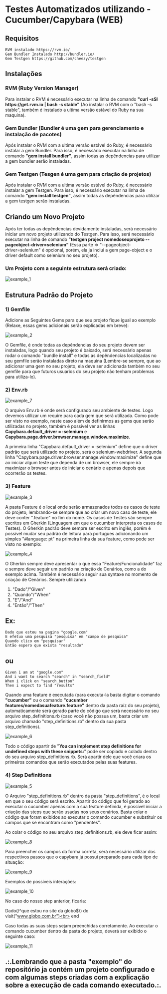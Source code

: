 <h1>Testes Automatizados utilizando - Cucumber/Capybara (WEB)</h1>

 <h2>Requisitos</h2>
 
    RVM instalado https://rvm.io/
    Gem Bundler Instalado http://bundler.io/
    Gem Testgen https://github.com/cheezy/testgen


<h2>Instalações</h2>

<h3>RVM (Ruby Version Manager)</h3>
Para instalar o RVM é necessário executar na linha de comando <strong>"curl -sSl https://get.rvm.io | bash -s stable"</strong> (Ao instalar o RVM com o "bash -s stable", também é instalado a ultima versão estável do Ruby na sua maquina).

<h3>Gem Bundler (Bundler é uma gem para gerenciamento e instalação de pacotes)</h3>
Após instalar o RVM com a ultima versão estável do Ruby, é necessário instalar a gem Bundler.
Para isso, é necessário executar na linha de comando <strong>"gem install bundler"</strong>, assim todas as depêndencias para utilizar a gem bundler serão instaladas.

<h3>Gem Testgen (Tesgen é uma gem para criação de projetos)</h3>
Após instalar o RVM com a ultima versão estável do Ruby, é necessário instalar a gem Testgen.
Para isso, é necessário executar na linha de comando <strong>"gem install testgen"</strong>, assim todas as depêndencias para utilizar a gem testgen serão instaladas.

<h2>Criando um Novo Projeto</h2>

Após ter todas as depêndencias devidamente instaladas, será necessário iniciar um novo projeto utilizando do Testgen.
Para isso, será necessário executar na linha de comando <strong>"testgen project nomedoseuprojeto --pageobject-driver=selenium"</strong> (Essa parte => "--pageobject-driver=selenium" é opcional, porém, ela ja inclui a gem page-object e o driver default como selenium no seu projeto).

<h3>Um Projeto com a seguinte estrutura será criado:</h3>

![example_1](http://i.imgur.com/bdcwKj8.png)

<h2>Estrutura Padrão do Projeto</h2>

<h3>1) Gemfile</h3>

Adicione as Seguintes Gems para que seu projeto fique igual ao exemplo (Relaxe, essas gems adicionais serão explicadas em breve):

![example_2](http://i.imgur.com/lzPPdey.png)

O Gemfile, é onde todas as depêndencias do seu projeto devem ser instaladas, logo quando seu projeto é baixado, será necessário apenas rodar o comando "bundle install" e todas as depêndencias localizadas no seu gemfile serão instaladas direto na maquina (Lembre-se sempre, que ao adicionar uma gem no seu projeto, ela deve ser adicionada também no seu gemfile para que futuros usuarios do seu projeto não tenham problemas para utiliza-lo).

<h3>2) Env.rb</h3>

![example_7](http://i.imgur.com/gZTOjht.png)

O arquivo Env.rb é onde será configurado seu ambiente de testes.
Logo devemos utilizar um require para cada gem que será utilizada.
Como pode ser visto no exemplo, neste caso além de definirmos as gems que serão utilizadas no projeto, também é possivel ver as linhas 
<strong>Capybara.default_driver = :selenium</strong> e <strong>Capybara.page.driver.browser.manage.window.maximize</strong>.

A primeira linha "Capybara.default_driver = :selenium" define que o driver padrão que será utilizado no projeto, será o selenium-webdriver.
A segunda linha "Capybara.page.driver.browser.manage.window.maximize" define que ao iniciar algum teste que dependa de um browser, ele sempre irá maximizar o browser antes de iniciar o cenário e apenas depois que ocorrerão os testes.

<h3>3) Feature</h3>

![example_3](http://i.imgur.com/rpFt8ZU.png)

A pasta Feature é o local onde serão armazenados todos os casos de teste do projeto, lembrando-se sempre que ao criar um novo caso de teste, ele deve conter ".feature" no fim do nome.
Os casos de Testes são sempre escritos em Gherkin (Linguagem em que o cucumber interpreta os casos de Testes).
O Gherkin padrão deve sempre ser escrito em inglês, porém é possível mudar seu padrão de leitura para portugues adicionando um simples "#language: pt" na primeira linha da sua feature, como pode ser visto no exemplo:

![example_4](http://i.imgur.com/iYRa2ns.png)

O Gherkin sempre deve apresentar o que essa "Feature/Funcionalidade" faz e sempre deve seguir um padrão na criação de Cenários, como a do exemplo acima.
Também é necessário seguir sua syntaxe no momento de criação de Cenários.
Sempre utilizando

1. "Dado"/"Given"                          
2. "Quando"/"When"     
3. "E"/"And"
4. "Então"/"Then"
 
<h2>Ex:</h2>

    Dado que estou na pagina "google.com"
    E efetuo uma pesquisa "pesquisa" em "campo de pesquisa"
    Quando clico em "pesquisar"
    Então espero que exista "resultado"
    
<h2>ou</h2>

    Given i am at "google.com"
    And i want to search "search" in "search_field"
    When i click on "search_button"
    Then i expect to find "results"
    
Quando uma feature é executada (para executa-la basta digitar o comando <strong>"cucumber"</strong> ou o comando <strong>"cucumber features/nomedasuafeature.feature"</strong> dentro da pasta raíz do seu projeto), automaticamente será gerado parte do código que será necessário no seu arquivo step_definitions.rb (caso você não possua um, basta criar um arquivo chamado "step_definitions.rb" dentro da sua pasta step_definitions).

![example_6](http://i.imgur.com/UzVXlUP.png)

Todo o código apartir de "<strong>You can implement step definitions for undefined steps with these snippets:</strong>" pode ser copiado e colado dentro do seu arquivo step_definitions.rb.
Será apartir dele que você criara os primeiros comandos que serão executados pelas suas features.
    
<h3>4) Step Definitions</h3>

![example_5](http://i.imgur.com/6nxue5H.png)

O Arquivo "step_definitions.rb" dentro da pasta "step_definitions", é o local em que o seu código será escrito.
Apartir do código que foi gerado ao executar o cucumber apenas com a sua feature definida, é possível iniciar a criação das steps que serão usadas nos seus cenários. 
Basta colar o código que foram exibidos ao executar o comando cucumber e substituir os campos que se encontram como "pendentes".

Ao colar o código no seu arquivo step_definitions.rb, ele deve ficar assim:

![example_8](http://i.imgur.com/LNGBr8S.png)

Para preencher os campos da forma correta, será necessário utilizar dos respectivos passos que o capybara já possui preparado para cada tipo de situação:

![example_9](http://i.imgur.com/1f854eg.png)

Exemplos de possíveis interações:

![example_10](http://i.imgur.com/FpaWqtV.png)

No caso do nosso step anterior, ficaria:

Dado(/^que estou no site da globo$/) do<br>
 visit("www.globo.com.br")<br>
end

Caso todas as suas steps sejam preenchidas corretamente. Ao executar o comando cucumber dentro da pasta do projeto, deverá ser exibido o seguinte caso:

![example_11](http://i.imgur.com/AtFyGkU.png)

<h2>.:.Lembrando que a pasta "exemplo" do repositório ja contém um projeto configurado e com algumas steps criadas com a explicação sobre a execução de cada comando executado.:.</h2>










